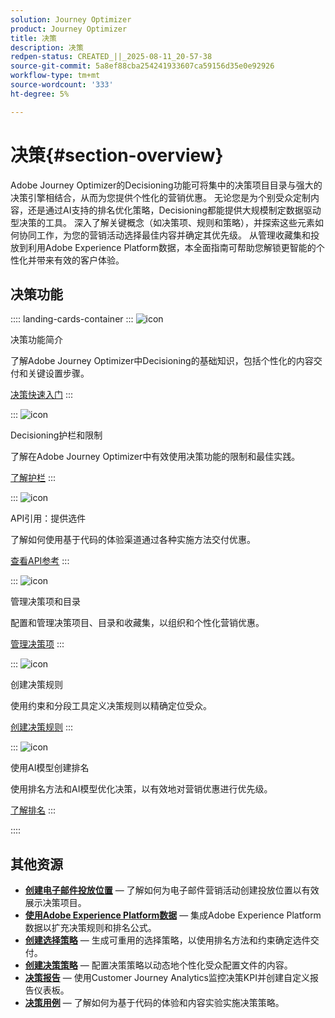 ```yaml
---
solution: Journey Optimizer
product: Journey Optimizer
title: 决策
description: 决策
redpen-status: CREATED_||_2025-08-11_20-57-38
source-git-commit: 5a8ef88cba254241933607ca59156d35e0e92926
workflow-type: tm+mt
source-wordcount: '333'
ht-degree: 5%

---
```



# 决策{#section-overview}

Adobe Journey Optimizer的Decisioning功能可将集中的决策项目目录与强大的决策引擎相结合，从而为您提供个性化的营销优惠。 无论您是为个别受众定制内容，还是通过AI支持的排名优化策略，Decisioning都能提供大规模制定数据驱动型决策的工具。 深入了解关键概念（如决策项、规则和策略），并探索这些元素如何协同工作，为您的营销活动选择最佳内容并确定其优先级。 从管理收藏集和投放到利用Adobe Experience Platform数据，本全面指南可帮助您解锁更智能的个性化并带来有效的客户体验。

## 决策功能

:::: landing-cards-container
:::
![icon](https://cdn.experienceleague.adobe.com/icons/circle-play.svg)

决策功能简介

了解Adobe Journey Optimizer中Decisioning的基础知识，包括个性化的内容交付和关键设置步骤。

[决策快速入门](../using/experience-decisioning/gs-experience-decisioning.md)
:::

:::
![icon](https://cdn.experienceleague.adobe.com/icons/shield-halved.svg)

Decisioning护栏和限制

了解在Adobe Journey Optimizer中有效使用决策功能的限制和最佳实践。

[了解护栏](../using/experience-decisioning/decisioning-guardrails.md)
:::

:::
![icon](https://cdn.experienceleague.adobe.com/icons/code-branch.svg)

API引用：提供选件

了解如何使用基于代码的体验渠道通过各种实施方法交付优惠。

[查看API参考](experience-decisioning-api-reference-landing-page.md)
:::

:::
![icon](https://cdn.experienceleague.adobe.com/icons/list-check.svg)

管理决策项和目录

配置和管理决策项目、目录和收藏集，以组织和个性化营销优惠。

[管理决策项](manage-decision-items-landing-page.md)
:::

:::
![icon](https://cdn.experienceleague.adobe.com/icons/bullseye.svg)

创建决策规则

使用约束和分段工具定义决策规则以精确定位受众。

[创建决策规则](../using/experience-decisioning/rules.md)
:::

:::
![icon](https://cdn.experienceleague.adobe.com/icons/gear.svg)

使用AI模型创建排名

使用排名方法和AI模型优化决策，以有效地对营销优惠进行优先级。

[了解排名](experience-decisioning-rankings-landing-page.md)
:::

::::


## 其他资源

- **[创建电子邮件投放位置](../using/experience-decisioning/placements.md)** — 了解如何为电子邮件营销活动创建投放位置以有效展示决策项目。
- **[使用Adobe Experience Platform数据](aep-data-landing-page.md)** — 集成Adobe Experience Platform数据以扩充决策规则和排名公式。
- **[创建选择策略](../using/experience-decisioning/selection-strategies.md)** — 生成可重用的选择策略，以使用排名方法和约束确定选件交付。
- **[创建决策策略](../using/experience-decisioning/create-decision.md)** — 配置决策策略以动态地个性化受众配置文件的内容。
- **[决策报告](../using/experience-decisioning/cja-reporting.md)** — 使用Customer Journey Analytics监控决策KPI并创建自定义报告仪表板。
- **[决策用例](../using/experience-decisioning/experience-decisioning-uc.md)** — 了解如何为基于代码的体验和内容实验实施决策策略。
